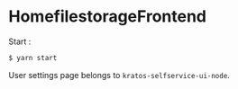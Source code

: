 # HomefilestorageFrontend

Start :

```bash
$ yarn start
```

User settings page belongs to `kratos-selfservice-ui-node`. 
